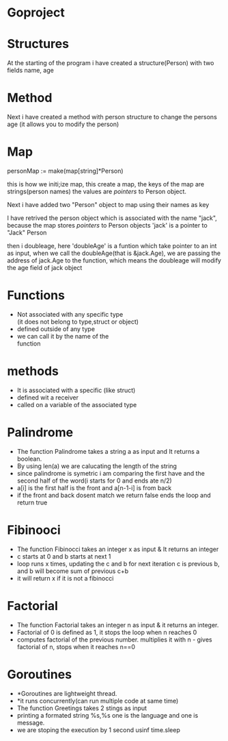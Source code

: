# Goproject

# Structures 

 At the starting of the program i have created a structure(Person) with two fields name, age 

# Method

Next i have created a method with person structure to change the persons age (it allows you to modify the person)

# Map

personMap := make(map[string]*Person)

this is how we initi;ize map, this create a map, the keys of the map are strings(person names) the values are *pointers* to Person object.

Next i have added two "Person" object to map using their names as key 

I have retrived the person object which is associated with the name "jack", because the map stores *pointers* to Person objects
'jack' is a pointer to "Jack" Person

then i doubleage, here 'doubleAge' is a funtion which take pointer to an int as input, when we call the doubleAge(that is &jack.Age), we are passing the address of jack.Age to the function, which means the doubleage will modify the age field of jack object 

# Functions                                       
- Not associated with any specific type             
(it does not belong to type,struct or object)    
- defined outside of any type                        
- we can call it by the name of the                 
function   

# methods
- It is associated with a specific
 (like struct)
- defined wit a receiver 
- called on a variable of the associated type

# Palindrome
- The function Palindrome takes a string a as input and It returns a boolean.
- By using len(a) we are calucating the length of the string 
- since palindrome is symetric i am comparing the first have and the second half of the word(i starts for 0 and ends ate n/2)
- a[i] is the first half is the front and a[n-1-i] is from back 
- if the front and back dosent match we return false ends the loop and return true 

# Fibinooci
- The function Fibinocci takes an integer x as input & It returns an integer
- c starts at 0 and b starts at next 1 
- loop runs x times, updating the c and b for next iteration c is previous b, and b will become sum of previous c+b
- it will return x if it is not a fibinocci

# Factorial
- The function Factorial takes an integer n as input & it returns an integer.
- Factorial of 0 is defined as 1, it stops the loop when n reaches 0 
- computes factorial of the previous number. multiplies it with n - gives factorial of n, stops when it reaches n==0

# Goroutines
- *Goroutines are lightweight thread.
- *it runs concurrently(can run multiple code at same time)
- The function Greetings takes 2 stings as input
- printing a formated string %s,%s one is the language and one is message.
- we are stoping the execution by 1 second usinf time.sleep
